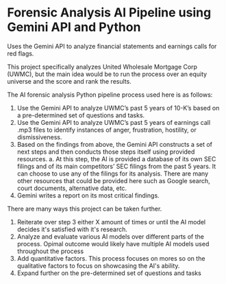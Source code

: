 # Forensic Analysis AI Pipeline using Gemini API and Python
Uses the Gemini API to analyze financial statements and earnings calls for red flags.

This project specifically analyzes United Wholesale Mortgage Corp (UWMC), but the main idea would be to run the process over an equity universe and the score and rank the results.

The AI forensic analysis Python pipeline process used here is as follows:
  1.	Use the Gemini API to analyze UWMC’s past 5 years of 10-K’s based on a pre-determined set of questions and tasks.
  2.	Use the Gemini API to analyze UWMC’s past 5 years of earnings call .mp3 files to identify instances of anger, frustration, hostility, or dismissiveness.
  3.	Based on the findings from above, the Gemini API constructs a set of next steps and then conducts those steps itself using provided resources.
  	  a.	At this step, the AI is provided a database of its own SEC filings and of its main competitors’ SEC filings from the past 5 years. It can choose to use any of the filings for its analysis. There are many other resources that could be provided here such as Google search, court documents, alternative data, etc.
  4.	Gemini writes a report on its most critical findings.

There are many ways this project can be taken further.
  1. Reiterate over step 3 either X amount of times or until the AI model decides it's satisfied with it's research.
  2. Analyze and evaluate various AI models over different parts of the process. Opimal outcome would likely have multiple AI models used throughout the process
  3. Add quantitative factors. This process focuses on mores so on the qualitative factors to focus on showcasing the AI's ability.
  4. Expand further on the pre-determined set of questions and tasks
